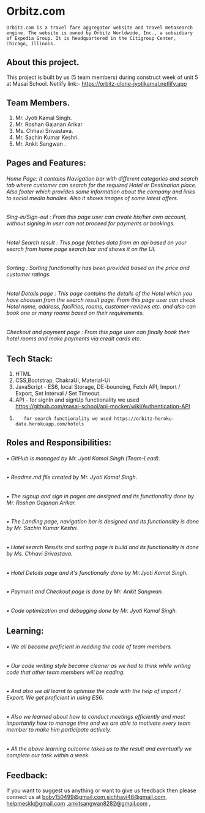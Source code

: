 
# Orbitz.com
	Orbitz.com is a travel fare aggregator website and travel metasearch engine. The website is owned by Orbitz Worldwide, Inc., a subsidiary of Expedia Group. It is headquartered in the Citigroup Center, Chicago, Illinois.


## About this project.
This project is built by us (5 team members) during construct week of unit 5 at Masai School.
Netlify link:- https://orbitz-clone-jyotikamal.netlify.app

## Team Members.
1.	Mr. Jyoti Kamal Singh.
2.	Mr. Roshan Gajanan Arikar
3.	Ms. Chhavi Srivastava.
4.	Mr. Sachin Kumar Keshri.
5.	Mr. Ankit Sangwan .

## Pages and Features:
###### Home Page: It contains Navigation bar with different categories and search tab where customer can search for the required Hotel or Destination place. Also footer which provides some information about the company and links to social media handles. Also it shows images of some latest offers.
###### Sing-in/Sign-out : From this page user can create his/her own account, without signing in user can not proceed for payments or bookings.
###### Hotel Search result : This page fetches data from an api based on your search from home page search bar and shows it on the UI.
###### Sorting : Sorting functionality has been provided based on the price and customer ratings.
###### Hotel Details page : This page contains the details of the Hotel which you have choosen from the search result page. From this page user can check Hotel name, address, facilities, rooms, customer-reviews etc. and also can book one or many rooms based on their requirements.
###### Checkout and payment page : From this page user can finally book their hotel rooms and make payments via credit cards etc.

## Tech Stack:
1.	HTML
2.	CSS,Bootstrap, ChakraUi, Material-Ui
3.	JavaScript - ES6, local Storage, DE-bouncing, Fetch API, Import / Export, 
                    Set Interval / Set Timeout.
4.	API - for signIn and signUp functionality we used https://github.com/masai-school/api-mocker/wiki/Authentication-API
5.	      for search functionality we used https://orbitz-heroku-data.herokuapp.com/hotels
## Roles and Responsibilities:
###### • GitHub is managed by Mr. Jyoti Kamal Singh (Team-Lead).
###### • Readme.md file created by Mr. Jyoti Kamal Singh.
###### • The signup and sign in pages are designed and its functionality done by Mr. Roshan Gajanan Arikar.
###### • The Landing page, navigation bar is designed and its functionality is done by Mr. Sachin Kumar Keshri.
###### • Hotel search Results and sorting page is build and its functionality is done by Ms. Chhavi Srivastava.
###### • Hotel Details page and it's functionaliy done by Mr.Jyoti Kamal Singh.
###### • Payment and Checkout page is done by Mr. Ankit Sangwan.
###### • Code optimization and debugging done by Mr. Jyoti Kamal Singh.

## Learning: 
###### • We all became proficient in reading the code of team members.
###### • Our code writing style became cleaner as we had to think while writing code that other team members will be reading. 
###### • And also we all learnt to optimise the code with the help of import / Export. We get proficient in using ES6. 
###### • Also we learned about how to conduct meetings efficiently and most importantly how to manage time and we are able to motivate every team member to make him participate actively. 
###### • All the above learning outcome takes us to the result and eventually we complete our task within a week.

## Feedback:
If you want to suggest us anything or want to give us feedback then please connect us at boby150499@gmail.com,sichhavi48@gmail.com, helpmeskk@gmail.com ,ankitsangwan8282@gmail.com ,
